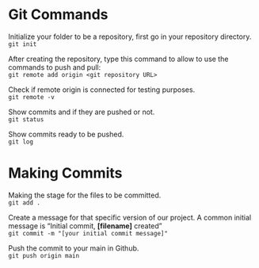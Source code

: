 # Git Commands

Initialize your folder to be a repository, first go in your repository directory.  
```git init```


After creating the repository, type this command to allow to use the commands to push and pull:  
```git remote add origin <git repository URL>```

Check if remote origin is connected for testing purposes.  
```git remote -v ```

Show commits and if they are pushed or not.  
```git status```

Show commits ready to be pushed.  
```git log```

# Making Commits
Making the stage for the files to be committed.  
```git add .```

Create a message for that specific version of our project. A common initial message is “Initial commit, **[filename]** created”  
```git commit -m "[your initial commit message]"```

Push the commit to your main in Github.  
```git push origin main```


